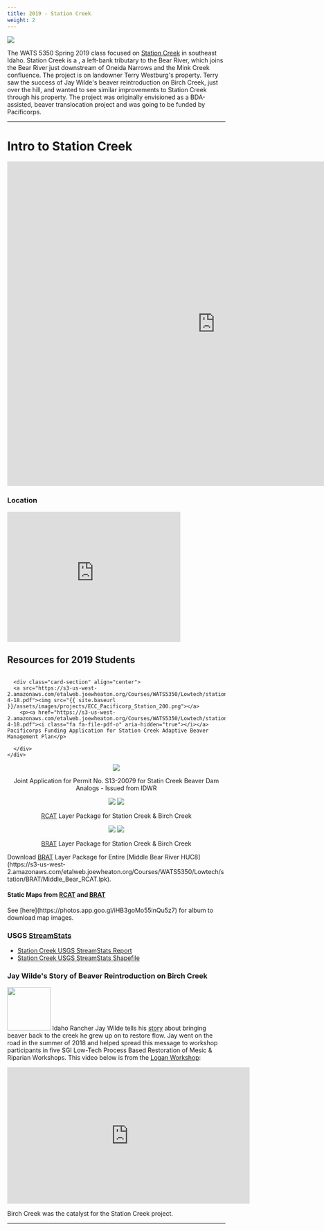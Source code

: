 ```yaml
---
title: 2019 - Station Creek
weight: 2
---
```






<a href="https://earth.app.goo.gl/n9RRA6"><img class="float-right" src="{{ site.baseurl }}/assets/images/projects/Station_GE.png"></a>

The WATS 5350 Spring 2019 class focused on [Station Creek](https://earth.app.goo.gl/n9RRA6) in southeast Idaho. Station Creek is a , a left-bank tributary to the Bear River, which joins the Bear River just downstream of Oneida Narrows and the Mink Creek confluence.  The project is on landowner Terry Westburg's property. Terry saw the success of Jay Wilde's beaver reintroduction on Birch Creek, just over the hill, and wanted to see similar improvements to Station Creek through his property. The project was originally envisioned as a BDA-assisted, beaver translocation project and was going to be funded by Pacificorps.  



----

# Intro to Station Creek
<div class="responsive-embed">
<iframe src="https://docs.google.com/presentation/d/e/2PACX-1vQAjG4OzYOspwMcySZV1piDTWGBgPwj_yGfC_m5YLLGFmt8M6NAazomf6aeVZGBEYSVDD4l6nA-POIL/embed?start=false&loop=false&delayms=3000" frameborder="0" width="960" height="749" allowfullscreen="true" mozallowfullscreen="true" webkitallowfullscreen="true"></iframe>
</div>

### Location
<iframe src="https://www.google.com/maps/embed?pb=!1m18!1m12!1m3!1d45802.83867783453!2d-111.79209379514047!3d42.16222247080642!2m3!1f0!2f0!3f0!3m2!1i1024!2i768!4f13.1!3m3!1m2!1s0x875450c38a8057ed%3A0xa5ee2601f3513928!2sUnnamed+Road%2C+Preston%2C+ID+83263!5e0!3m2!1sen!2sus!4v1552275189358" width="400" height="300" frameborder="0" style="border:0" allowfullscreen></iframe>

## Resources for 2019 Students

<div class="row small-up-2 medium-up-4">
  <div class="column">
    <div class="card">

      <div class="card-section" align="center">
      <a src="https://s3-us-west-2.amazonaws.com/etalweb.joewheaton.org/Courses/WATS5350/Lowtech/station/BRAT/Anabranch+Solutions+ECC+Project+Application+10-4-18.pdf"><img src="{{ site.baseurl }}/assets/images/projects/ECC_Pacificorp_Station_200.png"></a>
        <p><a href="https://s3-us-west-2.amazonaws.com/etalweb.joewheaton.org/Courses/WATS5350/Lowtech/station/BRAT/Anabranch+Solutions+ECC+Project+Application+10-4-18.pdf"><i class="fa fa-file-pdf-o" aria-hidden="true"></i></a> Pacificorps Funding Application for Station Creek Adaptive Beaver Management Plan</p>
        
      </div>
    </div>
  </div>
  <div class="column">
    <div class="card">
       <div class="card-section" align="center">
       <a src="https://s3-us-west-2.amazonaws.com/etalweb.joewheaton.org/Courses/WATS5350/Lowtech/station/BRAT/Streambed_alteration_permit/IDWR/Permit+S13-20079.pdf"><img src="{{ site.baseurl }}/assets/images/projects/IDWR_Station_JointPermit_200.png"></a>
        <p><a href="https://s3-us-west-2.amazonaws.com/etalweb.joewheaton.org/Courses/WATS5350/Lowtech/station/BRAT/Streambed_alteration_permit/IDWR/Permit+S13-20079.pdf"><i class="fa fa-file-pdf-o" aria-hidden="true"></i></a> Joint Application for Permit No. S13-20079 for Statin Creek Beaver Dam Analogs - Issued from IDWR</p>
      </div>
    </div>
  </div>

  <div class="column">
    <div class="card">
       <div class="card-section" align="center">
       <a src="https://s3-us-west-2.amazonaws.com/etalweb.joewheaton.org/Courses/WATS5350/Lowtech/station/BRAT/BirchCreek_StationCreek_RCAT.lpk"><img src="{{ site.baseurl }}/assets/images/projects/Station_RCAT_RVD_200.png"></a>
       <a src="http://rcat.riverscapes.xyz"><img src="{{ site.baseurl }}/assets/images/projects/RCAT_Logo-200.png"></a>
        <p><a href="https://s3-us-west-2.amazonaws.com/etalweb.joewheaton.org/Courses/WATS5350/Lowtech/station/BRAT/BirchCreek_StationCreek_RCAT.lpk"><i class="fa fa-map" aria-hidden="true"></i></a> <a href="http://rcat.riverscapes.xyz">RCAT</a> Layer Package for Station Creek & Birch Creek</p>
      </div>
    </div>
    </div>
    <div class="column">
    <div class="card">
       <div class="card-section" align="center">
       <a src="https://s3-us-west-2.amazonaws.com/etalweb.joewheaton.org/Courses/WATS5350/Lowtech/station/BRAT/BirchCreek_StationCreek_BRAT.lpk"><img src="{{ site.baseurl }}/assets/images/projects/Station_BRAT_RVD_200.png"></a>
       <a src="http://brat.riverscapes.xyz"><img src="{{ site.baseurl }}/assets/images/projects/BRAT_Logo-200.png"></a>
        <p><a href="https://s3-us-west-2.amazonaws.com/etalweb.joewheaton.org/Courses/WATS5350/Lowtech/station/BRAT/BirchCreek_StationCreek_BRAT.lpk"><i class="fa fa-map" aria-hidden="true"></i></a> <a href="http://brat.riverscapes.xyz">BRAT</a> Layer Package for Station Creek & Birch Creek</p>
      </div>
    </div>
    
  </div>


</div>
Download <a href="https://s3-us-west-2.amazonaws.com/etalweb.joewheaton.org/Courses/WATS5350/Lowtech/station/BRAT/Middle_Bear_RCAT.lpk"><i class="fa fa-map" aria-hidden="true"></i></a> <a href="http://brat.riverscapes.xyz">BRAT</a> Layer Package for Entire [Middle Bear River HUC8](https://s3-us-west-2.amazonaws.com/etalweb.joewheaton.org/Courses/WATS5350/Lowtech/station/BRAT/Middle_Bear_RCAT.lpk).

#### Static Maps from [RCAT](http://rcat.riverscapes.xyz) and [BRAT](http://brat.riverscapes.xyz)

<div class="responsive-embed">
<script src="https://cdn.jsdelivr.net/npm/publicalbum@latest/embed-ui.min.js" async></script>
<div class="pa-carousel-widget" style="width:640px; height:480px; display:none;"
  data-link="https://photos.app.goo.gl/iHB3goMo55inQu5z7"
  data-title="Station Creek &amp; Birch Creek Maps"
  data-description="12 new photos added to shared album">
  <img data-src="https://lh3.googleusercontent.com/nvFWhuw4eptnF7mqY4uQvNeXr-xYCvVyshulw7-ldGvmX5gj1rwHeRgVShCKiygC_JpAz60jJNMhtMAWoqCpU4Z8VFOJ4_eCda0W5u8CD3tvWGrMDPRhXODzFP39RofvSRS4mLyu2Ts=w1920-h1080" src="" alt="" />
  <img data-src="https://lh3.googleusercontent.com/WYYs7MsxaKgRezfFVW4FiGGzQY56cYyez4P5cc8VoCfHFxm3VccGBCJg3o05QZnqWrdZ_UdyYPVI2Z2jImpLg0lk5OIDAFFYgjRWEibjZcaAudUtydlg-8hIwuY2CnSe2vi_wVLQcfw=w1920-h1080" src="" alt="" />
  <img data-src="https://lh3.googleusercontent.com/bgQpf7ewbeFSnI7M5iPaTNAQfOaCM_70WeOGaVBEj30CzfSYCnfZnK9o6juzdsxCogAEosCpgbtvgRtlsAp9aPLKkAxojw24PhGqrQtCU7Xxt690U7AmhUCXQKHVOzmcCRDFhjiTNkU=w1920-h1080" src="" alt="" />
  <img data-src="https://lh3.googleusercontent.com/SmXqqCsYiiKT58vC7aRMMhpCMSuw0QWaIAS5RserVaXtbW-T-BKSAfxfvH_3bM7Zom3Qw5qep4Fa-XfFLQI-cLXII0g-ODLa6LjVJ-nssgIfUdLl8n9M5AucZSCbIpLAKwr6Zt18Qxo=w1920-h1080" src="" alt="" />
  <img data-src="https://lh3.googleusercontent.com/iNWEtwq7pUSG1pK3ik5gfHLYD3dATQ9Jsi6qR97uQD5OZBSTm78BFCskFMq-pC-0jLdmcGOWyAGzxOw5qMQjpHq1ZF4kMuvQuJEKyvO90wywAgG_iK3FAZdzPBiKJO2QV8s7BQ0zSVk=w1920-h1080" src="" alt="" />
  <img data-src="https://lh3.googleusercontent.com/Y4m_uXQ_f1uCmivVmNHdq33XyItHUHfYK_ohgFjxIXHC9k1rd_wa1O-RLQ7ZOzRytzwREWAykYkqA7dFmNr7x2Slvlw8_qHni2AnkZF0Uj3d79FMS19XDf15iRiwTKVEULiNi8DgwVs=w1920-h1080" src="" alt="" />
  <img data-src="https://lh3.googleusercontent.com/pBDUWy_rS1uXp-TspSYpRmgFNCZSowf9_pmFIQYO3U5IQtXwX8gJSSBFG-F2xNcdJmT0HvlZiGRIfk2amab7n4vNKfAhj0ryMNARHWPMnk1zdKonwhlvEZHDTf7GubfNTL-YQg_SzuY=w1920-h1080" src="" alt="" />
  <img data-src="https://lh3.googleusercontent.com/wrW75XDU6RSJwQbrgwzTMJL3cdCVTEWCZjtK3xDPpXt8KCPzCpo-AkyPySTXVomntu0g9pnl3SrOBKqaNUtluQ2XzyljFHiud0PHYwcfJWHnvhQvbHAkyztaZxVErPrZcLz0Y2mmWdw=w1920-h1080" src="" alt="" />
  <img data-src="https://lh3.googleusercontent.com/D99XBp61kNf-2yEBLWy9KBYkFnHRfleIFxvqEGe5q4vazarBx163i2bEjfQfG6rtrdQsrnMH8SnMBgx3UQV60RoupdTeCh2p8YJpmgNCfKN6Mv_Twgn3roJtb1ARYxBlcm3jJA-DnZ8=w1920-h1080" src="" alt="" />
  <img data-src="https://lh3.googleusercontent.com/UNH_8mPdx9X7HE05Mnd34z1Xa1t0sI29AtE2bGkPMDUn59u4ZkLc6NS8EiPqxLAgaoNtswpmbIdFQZid6SAsJ_l4QVqLXptlw6uNixQyfxqTEsSoVZ12hs2reibBoCyqZoNmEm-u8eA=w1920-h1080" src="" alt="" />
  <img data-src="https://lh3.googleusercontent.com/GO1aDctOxp0scN771mCa21oCpiS88tow2-8UOnK2iGkQ7LGe0xb_h5uTRxI684nOYUe-ouI3pemVdbEj4rijGrbgWbakFxS3fUT8OZbhSJVwdEXRJxdEXz1n7ND49HXuxuvNfX1cuGM=w1920-h1080" src="" alt="" />
  <img data-src="https://lh3.googleusercontent.com/UgxkUQP0i0D2UiFhP5VkCjOWmKbpL_qAW9u59UIQzk7ysHFtJwpkrdQ3YEQLGpKa2PfaJlidBlD6uxYrQil7PEA-tF9qmPwWLOuc3ciF4XidifYvWmOY-15zM83UN28ncK6dQzsbNBA=w1920-h1080" src="" alt="" />
</div>
</div>
See [here](https://photos.app.goo.gl/iHB3goMo55inQu5z7) for album to download map images.



### USGS [StreamStats](https://streamstats.usgs.gov/ss/)
- <i class="fa fa-file-pdf-o" aria-hidden="true"></i> [Station Creek USGS StreamStats Report](https://s3-us-west-2.amazonaws.com/etalweb.joewheaton.org/Courses/WATS5350/Lowtech/station/StationCreekStreamStats.pdf)
- <i class="fa fa-map" aria-hidden="true"></i> [Station Creek USGS StreamStats Shapefile](https://s3-us-west-2.amazonaws.com/etalweb.joewheaton.org/Courses/WATS5350/Lowtech/station/StationCk_USGS_SS_Shapefile.zip)

### Jay Wilde's Story of Beaver Reintroduction on Birch Creek
<a href="https://earth.app.goo.gl/n9RRA6"><img width="100" class="float-left" src="{{ site.baseurl }}/assets/images/projects/wilde-round_9.png"></a>
Idaho Rancher Jay Wilde tells his [story](https://s3-us-west-2.amazonaws.com/etalweb.joewheaton.org/Workshops/CheapCheerful/2018/NRCS/Idaho/Lectures/2018_IdahoNRCS_Wilde_BirchCreek.pdf) about bringing beaver back to the creek he grew up on to restore flow.  Jay went on the road in the summer of 2018 and helped spread this message to workshop participants in five SGI Low-Tech Process Based Restoration of Mesic & Riparian Workshops. This video below is from the [Logan Workshop](http://beaver.joewheaton.org/logan-workshop-materials.html):

<div class="responsive-embed">
<iframe width="560" height="315" src="https://www.youtube.com/embed/4j6R1JxG8M8" frameborder="0" allow="accelerometer; autoplay; encrypted-media; gyroscope; picture-in-picture" allowfullscreen></iframe>
</div>

Birch Creek was the catalyst for the Station Creek project.

-----
